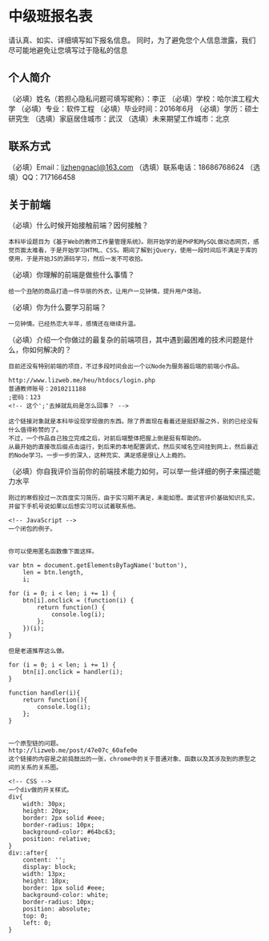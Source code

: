# 中级班报名表

请认真、如实、详细填写如下报名信息。
同时，为了避免您个人信息泄露，我们尽可能地避免让您填写过于隐私的信息

## 个人简介

（必填）姓名（若担心隐私问题可填写昵称）：李正
（必填）学校：哈尔滨工程大学
（必填）专业：软件工程
（必填）毕业时间：2016年6月
（必填）学历：硕士研究生
（选填）家庭居住城市：武汉
（选填）未来期望工作城市：北京

## 联系方式

（必填）Email：lizhengnacl@163.com
（选填）联系电话：18686768624
（选填）QQ：717166458

## 关于前端

（必填）什么时候开始接触前端？因何接触？

	本科毕设题目为《基于Web的教师工作量管理系统》。刚开始学的是PHP和MySQL做动态网页，感觉页面太难看，于是开始学习HTML、CSS。期间了解到jQuery，使用一段时间后不满足于库的使用，于是开始JS的源码学习，然后一发不可收拾。

（必填）你理解的前端是做些什么事情？

	给一个丑陋的商品打造一件华丽的外衣，让用户一见钟情，提升用户体验。

（必填）你为什么要学习前端？

	一见钟情。已经热恋大半年，感情还在继续升温。

（必填）介绍一个你做过的最复杂的前端项目，其中遇到最困难的技术问题是什么，你如何解决的？
	
	目前还没有特别前端的项目，不过多段时间会出一个以Node为服务器后端的前端小作品。

	http://www.lizweb.me/heu/htdocs/login.php
	普通教师账号：2010211188
	;密码：123
	<!-- 这个';'去掉就乱码是怎么回事？ -->

	这个链接对象就是本科毕设现学现做的东西。除了界面现在看着还是挺舒服之外，别的已经没有什么值得称赞的了。
	不过，一个作品自己独立完成之后，对前后端整体把握上倒是挺有帮助的。
	从最开始的直接改后缀点击运行，到后来的本地配置调式，然后买域名空间挂到网上，然后最近的Node学习。一步一步的深入，这种充实、满足感是很让人上瘾的。

（必填）你自我评价当前你的前端技术能力如何，可以举一些详细的例子来描述能力水平

	刚过的寒假投过一次百度实习简历，由于实习期不满足，未能如愿。面试官评价基础知识扎实，并留下手机号说如果以后想实习可以试着联系他。

	<!-- JavaScript -->
	一个闭包的例子。


	你可以使用匿名函数像下面这样。

	var btn = document.getElementsByTagName('button'),
        len = btn.length,
        i;

    for (i = 0; i < len; i += 1) {
        btn[i].onclick = (function(i) {
            return function() {
                console.log(i);
            };
        })(i);
    }

    但是老道推荐这么做。

    for (i = 0; i < len; i += 1) {
        btn[i].onclick = handler(i);
    }

    function handler(i){
    	return function(){
    		console.log(i);
    	};
    }


    一个原型链的问题。
    http://lizweb.me/post/47e07c_60afe0e
    这个链接的内容是之前捣鼓出的一张，chrome中的关于普通对象、函数以及其涉及到的原型之间的关系的关系图。

    <!-- CSS -->
    一个div做的开关样式。
    div{
        width: 30px;
        height: 20px;
        border: 2px solid #eee;
        border-radius: 10px;
        background-color: #64bc63;
        position: relative;
    }
    div::after{
        content: '';
        display: block;
        width: 13px;
        height: 18px;
        border: 1px solid #eee;
        background-color: white;
        border-radius: 10px;
        position: absolute;
        top: 0;
        left: 0;
    }